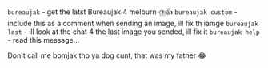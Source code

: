 ﻿`bureaujak` - get the latst Bureaujak 4 melburn ⛈️👍
`bureaujak custom` - include this as a comment when sending an image, ill fix th iamge
`bureaujak last` - ill look at the chat 4 the last image you sended, ill fix it
`bureaujak help` - read this message...

Don't call me bomjak tho ya dog cunt, that was my father 😂